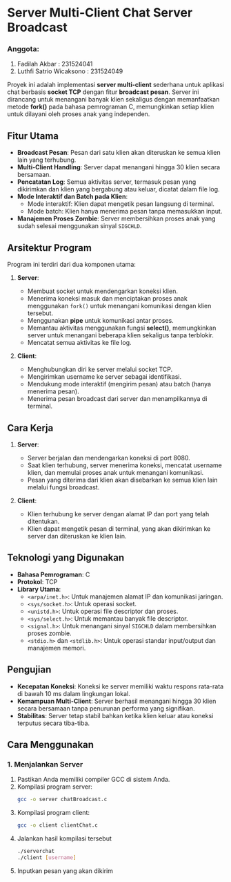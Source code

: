 # Server Multi-Client Chat Server Broadcast

### Anggota:
1. Fadilah Akbar : 231524041
2. Luthfi Satrio Wicaksono  : 231524049

Proyek ini adalah implementasi **server multi-client** sederhana untuk aplikasi chat berbasis **socket TCP** dengan fitur **broadcast pesan**. Server ini dirancang untuk menangani banyak klien sekaligus dengan memanfaatkan metode **fork()** pada bahasa pemrograman C, memungkinkan setiap klien untuk dilayani oleh proses anak yang independen.

## Fitur Utama
- **Broadcast Pesan**: Pesan dari satu klien akan diteruskan ke semua klien lain yang terhubung.
- **Multi-Client Handling**: Server dapat menangani hingga 30 klien secara bersamaan.
- **Pencatatan Log**: Semua aktivitas server, termasuk pesan yang dikirimkan dan klien yang bergabung atau keluar, dicatat dalam file log.
- **Mode Interaktif dan Batch pada Klien**:
  - Mode interaktif: Klien dapat mengetik pesan langsung di terminal.
  - Mode batch: Klien hanya menerima pesan tanpa memasukkan input.
- **Manajemen Proses Zombie**: Server membersihkan proses anak yang sudah selesai menggunakan sinyal `SIGCHLD`.

## Arsitektur Program
Program ini terdiri dari dua komponen utama:
1. **Server**:
   - Membuat socket untuk mendengarkan koneksi klien.
   - Menerima koneksi masuk dan menciptakan proses anak menggunakan `fork()` untuk menangani komunikasi dengan klien tersebut.
   - Menggunakan **pipe** untuk komunikasi antar proses.
   - Memantau aktivitas menggunakan fungsi **select()**, memungkinkan server untuk menangani beberapa klien sekaligus tanpa terblokir.
   - Mencatat semua aktivitas ke file log.

2. **Client**:
   - Menghubungkan diri ke server melalui socket TCP.
   - Mengirimkan username ke server sebagai identifikasi.
   - Mendukung mode interaktif (mengirim pesan) atau batch (hanya menerima pesan).
   - Menerima pesan broadcast dari server dan menampilkannya di terminal.

## Cara Kerja
1. **Server**:
   - Server berjalan dan mendengarkan koneksi di port 8080.
   - Saat klien terhubung, server menerima koneksi, mencatat username klien, dan memulai proses anak untuk menangani komunikasi.
   - Pesan yang diterima dari klien akan disebarkan ke semua klien lain melalui fungsi broadcast.

2. **Client**:
   - Klien terhubung ke server dengan alamat IP dan port yang telah ditentukan.
   - Klien dapat mengetik pesan di terminal, yang akan dikirimkan ke server dan diteruskan ke klien lain.

## Teknologi yang Digunakan
- **Bahasa Pemrograman**: C
- **Protokol**: TCP
- **Library Utama**:
  - `<arpa/inet.h>`: Untuk manajemen alamat IP dan komunikasi jaringan.
  - `<sys/socket.h>`: Untuk operasi socket.
  - `<unistd.h>`: Untuk operasi file descriptor dan proses.
  - `<sys/select.h>`: Untuk memantau banyak file descriptor.
  - `<signal.h>`: Untuk menangani sinyal `SIGCHLD` dalam membersihkan proses zombie.
  - `<stdio.h>` dan `<stdlib.h>`: Untuk operasi standar input/output dan manajemen memori.

## Pengujian
- **Kecepatan Koneksi**: Koneksi ke server memiliki waktu respons rata-rata di bawah 10 ms dalam lingkungan lokal.
- **Kemampuan Multi-Client**: Server berhasil menangani hingga 30 klien secara bersamaan tanpa penurunan performa yang signifikan.
- **Stabilitas**: Server tetap stabil bahkan ketika klien keluar atau koneksi terputus secara tiba-tiba.

## Cara Menggunakan
### 1. Menjalankan Server
1. Pastikan Anda memiliki compiler GCC di sistem Anda.
2. Kompilasi program server:
   ```bash
   gcc -o server chatBroadcast.c
3. Kompilasi program client:
   ```bash
   gcc -o client clientChat.c
4. Jalankan hasil kompilasi tersebut
    ```bash
   ./serverchat
    ./client [username]
5. Inputkan pesan yang akan dikirim 
